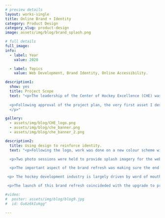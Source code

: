 ```yaml
---
# preview details
layout: works-single
title: Online Brand + Identity
category: Product Design
category_slug: product-design
image: assets/img/blog/brand_splash.png

# full details
full_image:
info:
  - label: Year
    value: 2020

  - label: Topics
    value: Web Development, Brand Identity, Online Accessibility.

description1:
  show: yes
  title: Project Scope
  text: "<p>The leadership of the Center of Hockey Excellence (CHE) was looking to redesign their website during the Covid-19 pandemic. I was hired on to lead this project. After evaluating the existing asset library, I proposed the redesign expanded to include a brand refresh and expansion of their digital footprint. The leadship team accepted my pitch, and work began on reformulating the CHE brand. The hockey training and development school was interested in presenting a more professional academic identity online. I was tasked with building a new online identity that could emulate these concepts while respecting the colours, themes and culture important to the firm.</p> 
  
  <p>Following approval of the project plan, the very first asset I designed was the new logo. This new design added a sleek modern flare that fit with the contemporary hockey development scene while remaining familiar to the current expectations of the firm. The starting point served as the foundation stone for a new era in the firm's history. 
  </p>"

gallery:
  - assets/img/blog/CHE_logo.png
  - assets/img/blog/che_banner.png
  - assets/img/blog/che_banner_2.png

description2:
  title: Using design to reinforce identity. 
  text: "<p>Following the logo, work was done on a new colour scheme with an approach and tone that could better reflect the brand direction. The new colour scheme made slight changes to the existing CHE_BLUE (#072847) along with adjacent colours representative of their derivative teams. CHE_BLUE (#072847) was similar to successful primary colour schemes online, additionally it was was connected to traditional hockey colours recognized throughout the GTA. White (#FFFFFF) was chosen as the prevailing background for CHE media and web pages. This decision went in line with industry standards and implicit connections to hockey and rinks. </p>

  <p>Two photo sessions were held to provide splash imagery for the website and promotional media. The goal of these sessions was to capture stills and action shots that display speed, invoke professionalism and emulate the excellence of CHE clients. The white and blue CHE branded jerseys produced a versatile image set that could be used throughout the website. These stills also served as stencils for future graphics and additional composite media.</p>

  <p>The important aspect of the brand refresh was making sure the end result balanced traditional expectations of hockey development schools with a contemporary digital firm that is associated with accessible products, excellent professionals and cutting edge technology. Competing brands either fail to translate their brand digitally, which inhibits the capture of new customers through digital channels or they lack any impression of quality professional leadership. The CHE Brand excels in these areas, which in turn has opened the door to new digital revenue streams and a greater online presence. Allowing the refresh to coincide with the web redesign has put the firm in a better position to benefit from an expansion in their online footprint and digital capabilities. </p>

 <p> The hockey development industry is largely driven by word of mouth, but new technologies and digitization have led to a growing customer base online. Presenting a firm that is ready to accommodate this burgeoning group provides CHE with a cutting edge. The brand enhances both the web presence as well as complements existing ways the firm finds clients. </p>

 <p>The launch of this brand refresh coincideded with the upgrade to production of the new CHE website. Without going into too much detail, this website used an efficient structure that allowed users to easily navigate CHE products and information comfortably on web and mobile. The overall style of this website reinforced the new brand, and vice versa. The new look and extended capabilities of the website and its products enabled the firm to grow rapidly in the two years following the launch.</p>"

#video:
#  poster: assets/img/blog/blog9.jpg
#  id: Gu6z6kIukgg"

---
```


